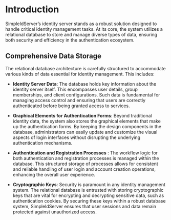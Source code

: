# Introduction

SimpleIdServer’s identity server stands as a robust solution designed to handle critical identity management tasks. At its core, the system utilizes a relational database to store and manage diverse types of data, ensuring both security and efficiency in the authentication ecosystem.

## Comprehensive Data Storage

The relational database architecture is carefully structured to accommodate various kinds of data essential for identity management. 
This includes:

* **Identity Server Data**: The database holds key information about the identity server itself. This encompasses user details, group memberships, and client configurations. Such data is fundamental for managing access control and ensuring that users are correctly authenticated before being granted access to services.

* **Graphical Elements for Authentication Forms**: Beyond traditional identity data, the system also stores the graphical elements that make up the authentication forms. By keeping the design components in the database, administrators can easily update and customize the visual aspects of login interfaces without disrupting the underlying authentication mechanisms.

* **Authentication and Registration Processes** : The workflow logic for both authentication and registration processes is managed within the database. This structured storage of processes allows for consistent and reliable handling of user login and account creation operations, enhancing the overall user experience.

* **Cryptographic Keys**: Security is paramount in any identity management system. The relational database is entrusted with storing cryptographic keys that are vital for encrypting and decrypting sensitive data, such as authentication cookies. By securing these keys within a robust database system, SimpleIdServer ensures that user sessions and data remain protected against unauthorized access.